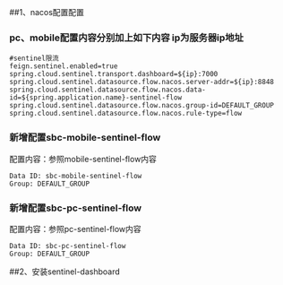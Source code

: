 ##1、nacos配置配置
### pc、mobile配置内容分别加上如下内容 ip为服务器ip地址
```properties
#sentinel限流
feign.sentinel.enabled=true
spring.cloud.sentinel.transport.dashboard=${ip}:7000
spring.cloud.sentinel.datasource.flow.nacos.server-addr=${ip}:8848
spring.cloud.sentinel.datasource.flow.nacos.data-id=${spring.application.name}-sentinel-flow
spring.cloud.sentinel.datasource.flow.nacos.group-id=DEFAULT_GROUP
spring.cloud.sentinel.datasource.flow.nacos.rule-type=flow
```

### 新增配置sbc-mobile-sentinel-flow
配置内容：参照mobile-sentinel-flow内容
```
Data ID: sbc-mobile-sentinel-flow
Group: DEFAULT_GROUP
```

### 新增配置sbc-pc-sentinel-flow
配置内容：参照pc-sentinel-flow内容
```
Data ID: sbc-pc-sentinel-flow
Group: DEFAULT_GROUP
```
##2、安装sentinel-dashboard